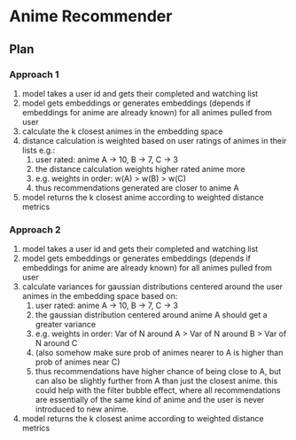 # Anime Recommender

## Plan

### Approach 1

1. model takes a user id and gets their completed and watching list
2. model gets embeddings or generates embeddings (depends if embeddings for anime are already known) for all animes pulled from user
3. calculate the k closest animes in the embedding space
4. distance calculation is weighted based on user ratings of animes in their lists e.g.:
   1. user rated: anime A -> 10, B -> 7, C -> 3
   2. the distance calculation weights higher rated anime more
   3. e.g. weights in order: w(A) > w(B) > w(C)
   4. thus recommendations generated are closer to anime A
5. model returns the k closest anime according to weighted distance metrics

### Approach 2

1. model takes a user id and gets their completed and watching list
2. model gets embeddings or generates embeddings (depends if embeddings for anime are already known) for all animes pulled from user
3. calculate variances for gaussian distributions centered around the user animes in the embedding space based on:
   1. user rated: anime A -> 10, B -> 7, C -> 3
   2. the gaussian distribution centered around anime A should get a greater variance
   3. e.g. weights in order: Var of N around A > Var of N around B > Var of N around C
   4. (also somehow make sure prob of animes nearer to A is higher than prob of animes near C)
   5. thus recommendations have higher chance of being close to A, but can also be slightly further from A than just the closest anime. this could help with the filter bubble effect, where all recommendations are essentially of the same kind of anime and the user is never introduced to new anime.
4. model returns the k closest anime according to weighted distance metrics
